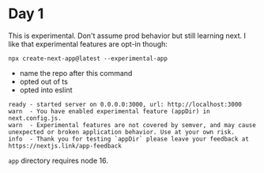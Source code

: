 # Day 1

This is experimental. Don't assume prod behavior but still learning next. I like that experimental features are opt-in though:

`npx create-next-app@latest --experimental-app`

- name the repo after this command
- opted out of ts
- opted into eslint

```
ready - started server on 0.0.0.0:3000, url: http://localhost:3000
warn  - You have enabled experimental feature (appDir) in next.config.js.
warn  - Experimental features are not covered by semver, and may cause unexpected or broken application behavior. Use at your own risk.
info  - Thank you for testing `appDir` please leave your feedback at https://nextjs.link/app-feedback
```

`app` directory requires node 16.
